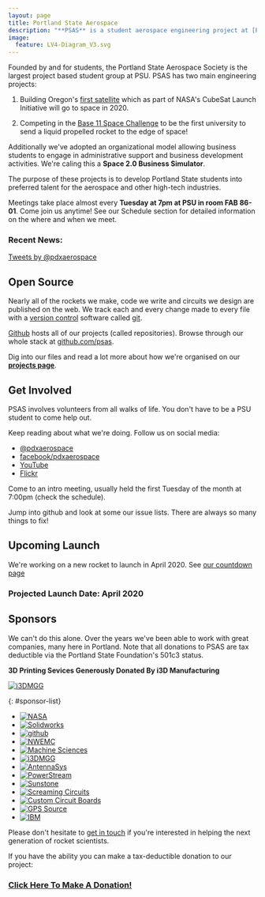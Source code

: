 ```yaml
---
layout: page
title: Portland State Aerospace
description: "**PSAS** is a student aerospace engineering project at [Portland State University](http://www.pdx.edu/). We're building ultra-low-cost, open source rockets that feature some of the most sophisticated amateur rocket avionics systems in the world."
image:
  feature: LV4-Diagram_V3.svg
---
```

Founded by and for students, the Portland State Aerospace Society is the largest project based student group at PSU. PSAS has two main engineering projects:

1. Building Oregon's [first satellite](http://oresat.org/) which as part of NASA's CubeSat Launch Initiative will go to space in 2020.

2. Competing in the [Base 11 Space Challenge](https://www.herox.com/spacechallenge/timeline/) to be the first university to send a liquid propelled rocket to the edge of space!

Additionally we've adopted an organizational model allowing business students to engage in administrative support and business development activities. We're caling this a **Space 2.0 Business Simulator**.

The purpose of these projects is to develop Portland State students into preferred talent for the aerospace and other high-tech industries.

Meetings take place almost every **Tuesday at 7pm at PSU in room FAB 86-01**. Come join us anytime!
See our Schedule section for detailed information on the where and when we meet.

### Recent News:

<a class="twitter-timeline" href="https://twitter.com/pdxaerospace"
    data-widget-id="614519093572407296"
    data-tweet-limit="5"
    width="520">Tweets by @pdxaerospace</a>
<script>!function(d,s,id){var js,fjs=d.getElementsByTagName(s)[0],p=/^http:/.test(d.location)?'http':'https';if(!d.getElementById(id)){js=d.createElement(s);js.id=id;js.src=p+"://platform.twitter.com/widgets.js";fjs.parentNode.insertBefore(js,fjs);}}(document,"script","twitter-wjs");</script>


## Open Source

Nearly all of the rockets we make, code we write and circuits we design are
published on the web. We track each and every change made to every file with
a [version control](https://git-scm.com/book/en/v2/Getting-Started-About-Version-Control) software called [git](https://git-scm.com/).

[Github](https://github.com/) hosts all of our projects (called repositories). Browse through our whole stack at [github.com/psas](https://github.com/psas).

Dig into our files and read a lot more about how we're organised on our
**[projects page](/projects/)**.


## Get Involved

PSAS involves volunteers from all walks of life. You don't have to be a PSU
student to come help out.

Keep reading about what we're doing. Follow us on social media:

 - [@pdxaerospace](https://twitter.com/pdxaerospace)
 - [facebook/pdxaerospace](https://facebook.com/pdxaerospace)
 - [YouTube](https://www.youtube.com/user/PSASRockets)
 - [Flickr](https://www.flickr.com/photos/pdxaerospace/)

Come to an intro meeting, usually held the first Tuesday of the month at 7:00pm
(check the schedule).

Jump into github and look at some our issue lists. There are always so many
things to fix!



## Upcoming Launch

We're working on a new rocket to launch in April 2020. See
[our countdown page](https://psas.github.io/countdown/)

### Projected Launch Date: April 2020


## Sponsors

We can't do this alone. Over the years we've been able to work with great
companies, many here in Portland. Note that all donations to PSAS are tax
deductible via the Portland State Foundation's 501c3 status.

**3D Printing Sevices Generously Donated By i3D Manufacturing**

[![i3DMGG](/images/logos/i3D_large.png)](http://www.i3dmfg.com/)

{: #sponsor-list}
 - [![NASA](/images/logos/nasa.png)](http://spacegrant.oregonstate.edu/)
 - [![Solidworks](/images/logos/solidworks.png)](http://solidworks.com)
 - [![github](/images/logos/github.png)](https://github.com)
 - [![NWEMC](/images/logos/nwemc.png)](http://www.nwemc.com/)
 - [![Machine Sciences](/images/logos/machine_sci.png)](http://machinesciences.com/)
 - [![i3DMGG](/images/logos/i3D.png)](http://www.i3dmfg.com/)
 - [![AntennaSys](/images/logos/antennasys.png)](http://www.antennasys.com/)
 - [![PowerStream](/images/logos/powerstream.png)](http://www.powerstream.com/)
 - [![Sunstone](/images/logos/sunstone.png)](http://www.sunstone.com/)
 - [![Screaming Circuits](/images/logos/screamingc.png)](http://www.screamingcircuits.com/)
 - [![Custom Circuit Boards](/images/logos/customb.png)](http://www.customcircuitboards.com/)
 - [![GPS Source](/images/logos/gpssource.png)](http://gpssource.com/)
 - [![IBM](/images/logos/ibm.png)](http://www.ibm.com/)


Please don't hesitate to <A HREF="mailto:psas-info@psas.pdx.edu">get in touch</A> if you're interested in helping
the next generation of rocket scientists.

If you have the ability you can make a tax-deductible donation to our project:

### [Click Here To Make A Donation!](https://giving.psuf.org/aerospace)
